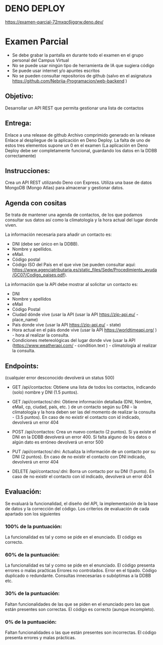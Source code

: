 # DENO DEPLOY

https://examen-parcial-72mxqc6jgqrw.deno.dev/

# Examen Parcial

- Se debe grabar la pantalla en durante todo el examen en el grupo personal del Campus Virtual
- No se puede usar ningún tipo de herramienta de IA que sugiera código
- Se puede usar internet y/o apuntes escritos
- No se pueden consultar repositorios de github (salvo en el asignatura https://github.com/Nebrija-Programacion/web-backend )

## Objetivo:
Desarrollar un API REST que permita gestionar una lista de contactos

## Entrega:
Enlace a una release de github
Archivo comprimido generado en la release
Enlace al despliegue de la aplicación en Deno Deploy.
La falta de uno de estos tres elementos supone un 0 en el examen
(La aplicación en Deno Deploy debe ser completamente funcional, guardando los datos en la DDBB correctamente)

## Instrucciones:
Crea un API REST utilizando Deno con Express.
Utiliza una base de datos MongoDB (Mongo Atlas) para almacenar y gestionar datos.

## Agenda con cositas
Se trata de mantener una agenda de contactos, de los que podamos consultar sus datos así como la climatología y la hora actual del lugar donde viven.

La información necesaria para añadir un contacto es:

- DNI (debe ser único en la DDBB).
- Nombre y apellidos.
- eMail.
- Código postal
- Código ISO del País en el que vive (se pueden consultar aquí:
https://www.agenciatributaria.es/static_files/Sede/Procedimiento_ayuda/GC07/Codigo_paises.pdf).

La información que la API debe mostrar al solicitar un contacto es:
- DNI
- Nombre y apellidos
- eMail
- Código Postal
- Ciudad dónde vive (usar la API (usar la API https://zip-api.eu/ - place_name)
- País donde vive (usar la API https://zip-api.eu/ - state)
- Hora actual en el páis donde vive (usar la API https://worldtimeapi.org/ ) - hora al realizar la consulta.
- Condiciones metereológicas del lugar donde vive (usar la API (https://www.weatherapi.com/ - condition.text ) - climatología al realizar la consulta.

## Endpoints:
(cualquier error desconocido devolverá un status 500)

- GET /api/contactos: Obtiene una lista de todos los contactos, indicando (solo) nombre y DNI (1.5 puntos).
- GET /api/contactos/:dni: Obtiene información detallada (DNI, Nombre, eMail, cp, ciudad, país, etc. ) de un contacto según su DNI - la climatología y la hora deben ser las del momento de realizar la consulta - (3.5 puntos).
En caso de no existir el contacto con id indicado, devolverá un error 404

- POST /api/contactos: Crea un nuevo contacto (2 puntos).
Si ya existe el DNI en la DDBB devolverá un error 400.
Si falta alguno de los datos o algún dato es erróneo devolverá un error 500

- PUT /api/contactos/:dni: Actualiza la información de un contacto por su DNI (2 puntos).
En caso de no existir el contacto con DNI indicado, devolverá un error 404

- DELETE /api/contactos/:dni: Borra un contacto por su DNI (1 punto).
En caso de no existir el contacto con id indicado, devolverá un error 404

## Evaluación:
Se evaluará la funcionalidad, el diseño del API, la implementación de la base de datos y la corrección del código.
Los criterios de evaluación de cada apartado son los siguientes

### 100% de la puntuación:
La funcionalidad es tal y como se pide en el enunciado.
El código es correcto.

### 60% de la puntuación:
La funcionalidad es tal y como se pide en el enunciado.
El código presenta errores o malas praćticas
Errores no controlados.
Error en el tipado.
Código duplicado o redundante.
Consultas innecesarias o subóptimas a la DDBB
etc.

### 30% de la puntuación:
Faltan funcionalidades de las que se piden en el enunciado pero las que están presentes son correctas.
El código es correcto (aunque incompleto).

### 0% de la puntuación:
Faltan funcionalidades o las que están presentes son incorrectas.
El código presenta errores y malas prácticas.